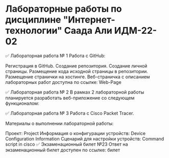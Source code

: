 # Лабораторные работы по дисциплине "Интернет-технологии" Саада Али ИДМ-22-02
✅ Лабораторная работа № 1
Работа с GitHub:

Регистрация в GitHub.
Создание репозитория.
Создание личной страницы.
Размещение кода исходной страницы в репозитории.
Размещение странички на хостинге.
Веб-страничка с описанием лабораторных работ доступна по ссылке: Web-Page


✅ Лабораторная работа № 2
В рамках 2 лабораторной работы планируется разработать веб-приложение со следующем функционалом:

✅ Лабораторная работа № 3
Работа с Сisco Packet Tracer.

Материалы о выполнении лабораторной работы:

Проект: Project
Информация о конфигурации устройств: Device Configuration Information
Сценарий для настройки устройств: Command script in cisco
✅ Экзаменационный билет №23
Ответ на экзаменационный билет доступен по ссылке: билет
